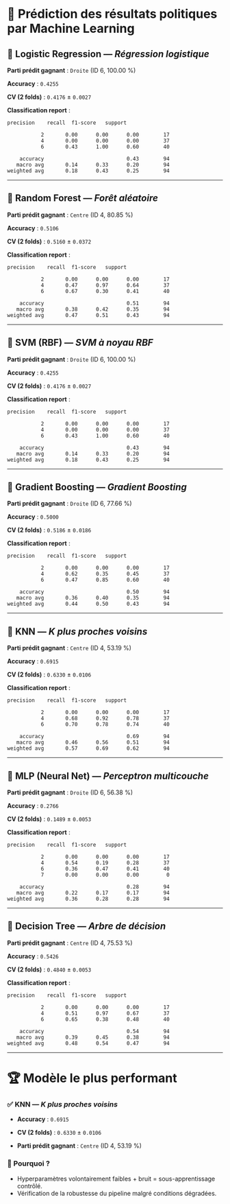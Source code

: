 # 🧠 Prédiction des résultats politiques par Machine Learning

## 🔹 Logistic Regression — *Régression logistique*

**Parti prédit gagnant** : `Droite` (ID 6, 100.00 %)

**Accuracy** : `0.4255`

**CV (2 folds)** : `0.4176` ± `0.0027`


**Classification report** :

```text
precision    recall  f1-score   support

           2       0.00      0.00      0.00        17
           4       0.00      0.00      0.00        37
           6       0.43      1.00      0.60        40

    accuracy                           0.43        94
   macro avg       0.14      0.33      0.20        94
weighted avg       0.18      0.43      0.25        94
```

---

## 🔹 Random Forest — *Forêt aléatoire*

**Parti prédit gagnant** : `Centre` (ID 4, 80.85 %)

**Accuracy** : `0.5106`

**CV (2 folds)** : `0.5160` ± `0.0372`


**Classification report** :

```text
precision    recall  f1-score   support

           2       0.00      0.00      0.00        17
           4       0.47      0.97      0.64        37
           6       0.67      0.30      0.41        40

    accuracy                           0.51        94
   macro avg       0.38      0.42      0.35        94
weighted avg       0.47      0.51      0.43        94
```

---

## 🔹 SVM (RBF) — *SVM à noyau RBF*

**Parti prédit gagnant** : `Droite` (ID 6, 100.00 %)

**Accuracy** : `0.4255`

**CV (2 folds)** : `0.4176` ± `0.0027`


**Classification report** :

```text
precision    recall  f1-score   support

           2       0.00      0.00      0.00        17
           4       0.00      0.00      0.00        37
           6       0.43      1.00      0.60        40

    accuracy                           0.43        94
   macro avg       0.14      0.33      0.20        94
weighted avg       0.18      0.43      0.25        94
```

---

## 🔹 Gradient Boosting — *Gradient Boosting*

**Parti prédit gagnant** : `Droite` (ID 6, 77.66 %)

**Accuracy** : `0.5000`

**CV (2 folds)** : `0.5186` ± `0.0186`


**Classification report** :

```text
precision    recall  f1-score   support

           2       0.00      0.00      0.00        17
           4       0.62      0.35      0.45        37
           6       0.47      0.85      0.60        40

    accuracy                           0.50        94
   macro avg       0.36      0.40      0.35        94
weighted avg       0.44      0.50      0.43        94
```

---

## 🔹 KNN — *K plus proches voisins*

**Parti prédit gagnant** : `Centre` (ID 4, 53.19 %)

**Accuracy** : `0.6915`

**CV (2 folds)** : `0.6330` ± `0.0106`


**Classification report** :

```text
precision    recall  f1-score   support

           2       0.00      0.00      0.00        17
           4       0.68      0.92      0.78        37
           6       0.70      0.78      0.74        40

    accuracy                           0.69        94
   macro avg       0.46      0.56      0.51        94
weighted avg       0.57      0.69      0.62        94
```

---

## 🔹 MLP (Neural Net) — *Perceptron multicouche*

**Parti prédit gagnant** : `Droite` (ID 6, 56.38 %)

**Accuracy** : `0.2766`

**CV (2 folds)** : `0.1489` ± `0.0053`


**Classification report** :

```text
precision    recall  f1-score   support

           2       0.00      0.00      0.00        17
           4       0.54      0.19      0.28        37
           6       0.36      0.47      0.41        40
           7       0.00      0.00      0.00         0

    accuracy                           0.28        94
   macro avg       0.22      0.17      0.17        94
weighted avg       0.36      0.28      0.28        94
```

---

## 🔹 Decision Tree — *Arbre de décision*

**Parti prédit gagnant** : `Centre` (ID 4, 75.53 %)

**Accuracy** : `0.5426`

**CV (2 folds)** : `0.4840` ± `0.0053`


**Classification report** :

```text
precision    recall  f1-score   support

           2       0.00      0.00      0.00        17
           4       0.51      0.97      0.67        37
           6       0.65      0.38      0.48        40

    accuracy                           0.54        94
   macro avg       0.39      0.45      0.38        94
weighted avg       0.48      0.54      0.47        94
```

---


# 🏆 Modèle le plus performant

### ✅ **KNN** — *K plus proches voisins*

- **Accuracy** : `0.6915`

- **CV (2 folds)** : `0.6330` ± `0.0106`

- **Parti prédit gagnant** : `Centre` (ID 4, 53.19 %)


### 🎯 Pourquoi ?

- Hyperparamètres volontairement faibles + bruit = sous-apprentissage contrôlé.
- Vérification de la robustesse du pipeline malgré conditions dégradées.